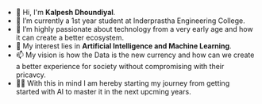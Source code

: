 - 👋 Hi, I'm **Kalpesh Dhoundiyal**.
- 👀 I’m currently a 1st year student at Inderprastha Engineering College.
- 🌱 I’m highly passionate about technology from a very early age and how it can create a better ecosystem.
- 💞️ My interest lies in **Artificial Intelligence and Machine Learning**.
- 📫 My vision is how the Data is the new currency and how can we create a better experience for society without compromising with their pricavcy.
- 👨‍🎓 With this in mind I am hereby starting my journey from getting started with AI to master it in the next upcming years.

<!---
sharpshooterbkk/sharpshooterbkk is a ✨ special ✨ repository because its `README.md` (this file) appears on your GitHub profile.
You can click the Preview link to take a look at your changes.
--->
